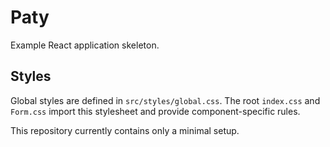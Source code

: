 # Paty

Example React application skeleton.

## Styles

Global styles are defined in `src/styles/global.css`. The root `index.css` and `Form.css` import this stylesheet and provide component-specific rules.

This repository currently contains only a minimal setup.
